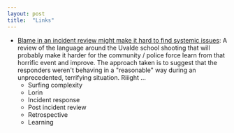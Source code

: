 ```yaml
---
layout: post
title:  "Links"
---
```


* [Blame in an incident review might make it hard to find systemic issues](https://surfingcomplexity.blog/2022/07/24/udvale-a-reasonable-officer/): A review of the language around the Uvalde school shooting that will probably make it harder for the community / police force learn from that horrific event and improve. The approach taken is to suggest that the responders weren't behaving in a "reasonable" way during an unprecedented, terrifying situation. Riiight ...
  * Surfing complexity
  * Lorin
  * Incident response
  * Post incident review
  * Retrospective
  * Learning
